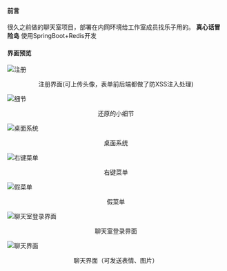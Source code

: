 #### 前言
很久之前做的聊天室项目，部署在内网环境给工作室成员找乐子用的。
**真心话冒险岛**
使用SpringBoot+Redis开发


#### 界面预览

![注册](https://raw.githubusercontent.com/bbbemore/Desktop_ChatRoom/master/src/main/resources/Project_screenshots/register.jpg)
<p align="center">
    注册界面(可上传头像，表单前后端都做了防XSS注入处理)
</p>

![细节](
https://raw.githubusercontent.com/bbbemore/Desktop_ChatRoom/master/src/main/resources/Project_screenshots/details.jpg)
<p align="center">
    还原的小细节
</p>

![桌面系统](
https://raw.githubusercontent.com/bbbemore/Desktop_ChatRoom/master/src/main/resources/Project_screenshots/desktop.png)
<p align="center">
    桌面系统
</p>


![右键菜单](
https://raw.githubusercontent.com/bbbemore/Desktop_ChatRoom/master/src/main/resources/Project_screenshots/right-hand.png)
<p align="center">
    右键菜单
</p>

![假菜单](
https://raw.githubusercontent.com/bbbemore/Desktop_ChatRoom/master/src/main/resources/Project_screenshots/fake-menu.png)
<p align="center">
    假菜单
</p>

![聊天室登录界面](
https://raw.githubusercontent.com/bbbemore/Desktop_ChatRoom/master/src/main/resources/Project_screenshots/application.png)
<p align="center">
    聊天室登录界面
</p>


![聊天界面](
https://raw.githubusercontent.com/bbbemore/Desktop_ChatRoom/master/src/main/resources/Project_screenshots/chatroom.png)
<p align="center">
    聊天界面（可发送表情、图片）
</p>
